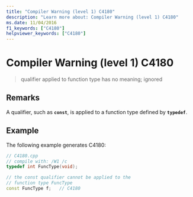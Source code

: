 ```yaml
---
title: "Compiler Warning (level 1) C4180"
description: "Learn more about: Compiler Warning (level 1) C4180"
ms.date: 11/04/2016
f1_keywords: ["C4180"]
helpviewer_keywords: ["C4180"]
---
```

# Compiler Warning (level 1) C4180

> qualifier applied to function type has no meaning; ignored

## Remarks

A qualifier, such as **`const`**, is applied to a function type defined by **`typedef`**.

## Example

The following example generates C4180:

```cpp
// C4180.cpp
// compile with: /W1 /c
typedef int FuncType(void);

// the const qualifier cannot be applied to the
// function type FuncType
const FuncType f;   // C4180
```
